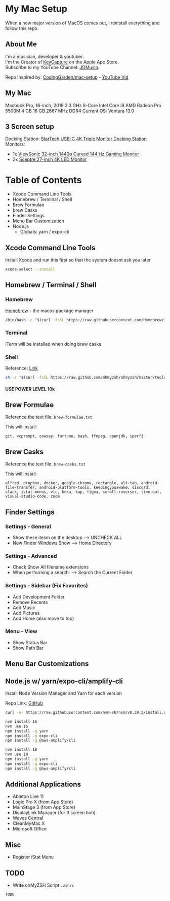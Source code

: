 # My Mac Setup

When a new major version of MacOS comes out, i reinstall everything and follow this repo. 

## About Me

I'm a musician, developer & youtuber. <br>
I'm the Creator of [KeyCapture](https://keycapture.app) on the Apple App Store.<br>
Subscribe to my YouTube Channel: [JDMusiq](https://youtube.com/jdmusiq).

Repo Inspired by: [CodingGarden/mac-setup](https://github.com/CodingGarden/mac-setup) - [YouTube Vid](https://www.youtube.com/watch?v=2_ZbslLnshw)

## My Mac

Macbook Pro, 16-inch, 2019
2.3 GHz 8-Core Intel Core i9
AMD Radeon Pro 5500M 4 GB
16 GB 2667 MHz DDR4
Current OS: Ventura 13.0

## 3 Screen setup
Docking Station: [StarTech USB-C 4K Triple Monitor Docking Station](https://www.amazon.com/gp/product/B07LGR8Y14)
Monitors: 
- 1x [ViewSonic 32-inch 1440p Curved 144 Hz Gaming Monitor](https://www.amazon.com/gp/product/B07B8DXNDZ)
- 2x [Sceptre 27-inch 4K LED Monitor](https://www.amazon.com/gp/product/B073DPBJ7Q/)

# Table of Contents

- Xcode Command Line Tools
- Homebrew / Terminal / Shell
- Brew Formulae
- brew Casks
- Finder Settings
- Menu Bar Customization
- Node.js
  - Globals: yarn / expo-cli

## Xcode Command Line Tools
Install Xcode and run this first so that the system doesnt ask you later

```sh
xcode-select --install
```

## Homebrew / Terminal / Shell 

### Homebrew

[Homebrew](https://brew.sh/) - the macos package manager

```sh
/bin/bash -c "$(curl -fsSL https://raw.githubusercontent.com/Homebrew/install/HEAD/install.sh)"
```

### Terminal

iTerm will be installed when doing brew casks

### Shell

Reference: [Link](https://ohmyz.sh/#install)

```sh
sh -c "$(curl -fsSL https://raw.github.com/ohmyzsh/ohmyzsh/master/tools/install.sh)"
```
#### USE POWER LEVEL 10k ####

## Brew Formulae

Reference the text file: ```brew-formulae.txt```

This will install:

```
git, vcprompt, cowsay, fortune, bash, ffmpeg, openjdk, iperf3
```

## Brew Casks

Reference the text file: ```brew-casks.txt```

This will install: 

```
alfred, dropbox, docker, google-chrome, rectangle, alt-tab, android-file-transfer, android-platform-tools, keepingyouawake, discord, slack, istat-menus, vlc, keka, kap, figma, scroll-reverser, time-out, visual-studio-code, zoom
```

## Finder Settings

### Settings - General
- Show these itesm on the desktop --> UNCHECK ALL
- New Finder Windows Show --> Home Directory

### Settings - Advanced
- Check Show All filename extensions
- When performing a search: --> Search the Current Folder

### Settings - Sidebar (Fix Favorites)
- Add Development Folder
- Remove Recents
- Add Music
- Add Pictures
- Add Home (also move to top)

### Menu - View 
- Show Status Bar
- Show Path Bar

## Menu Bar Customizations

## Node.js w/ yarn/expo-cli/amplify-cli

Install Node Version Manager and Yarn for each version

Repo Link: [GitHub](https://github.com/nvm-sh/nvm)

```sh
curl -o- https://raw.githubusercontent.com/nvm-sh/nvm/v0.39.2/install.sh | bash
```

```sh
nvm install 16
nvm use 16
npm install -g yarn
npm install -g expo-cli
npm install -g @aws-amplify/cli

nvm install 18
nvm use 18
npm install -g yarn
npm install -g expo-cli
npm install -g @aws-amplify/cli
```


## Additional Applications

- Ableton Live 11
- Logic Pro X (from App Store)
- MainStage 3 (from App Store)
- DisplayLink Manager (for 3 screen hub)
- Waves Central
- CleanMyMac X
- Microsoft Office


## Misc
- Register iStat Menu


## TODO
- Write ohMyZSH Script ```.zshrc```

```sh
TODO
```